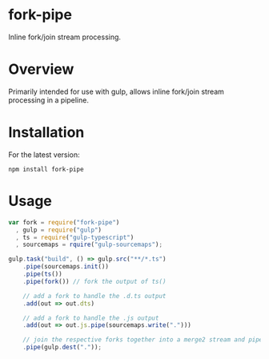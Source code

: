 # fork-pipe
Inline fork/join stream processing.

# Overview
Primarily intended for use with gulp, allows inline fork/join stream processing in a pipeline.

# Installation
For the latest version:
```
npm install fork-pipe
```

# Usage
```ts
var fork = require("fork-pipe")
  , gulp = require("gulp")
  , ts = require("gulp-typescript")
  , sourcemaps = rquire("gulp-sourcemaps");

gulp.task("build", () => gulp.src("**/*.ts")
    .pipe(sourcemaps.init())
    .pipe(ts())
    .pipe(fork()) // fork the output of ts()

    // add a fork to handle the .d.ts output
    .add(out => out.dts)

    // add a fork to handle the .js output
    .add(out => out.js.pipe(sourcemaps.write(".")))

    // join the respective forks together into a merge2 stream and pipe the merged results
    .pipe(gulp.dest("."));

```
